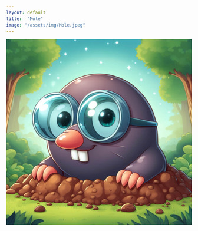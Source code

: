 ```yaml
---
layout: default
title:  "Mole"
image: "/assets/img/Mole.jpeg"
---
```


![Mole](/assets/img/Mole.jpeg)